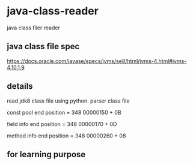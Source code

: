 # java-class-reader
java class filer reader

## java class file spec 
https://docs.oracle.com/javase/specs/jvms/se8/html/jvms-4.html#jvms-4.10.1.9

## details 

read jdk8 class file using python. parser class file

const pool end position = 348 
00000150 + 0B

field info end position = 348 
00000170 + 0D

method info end position = 348 
00000260 + 08

## for learning purpose